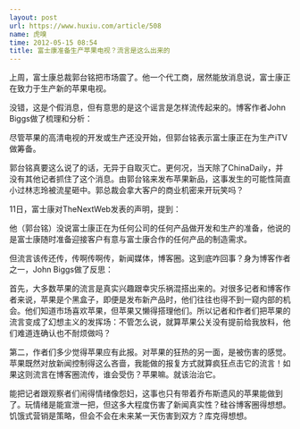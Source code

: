 ```yaml
---
layout: post
url: https://www.huxiu.com/article/508
name: 虎嗅
time: 2012-05-15 08:54
title: 富士康准备生产苹果电视？流言是这么出来的
---
```

上周，富士康总裁郭台铭把市场震了。他一个代工商，居然能放消息说，富士康正在致力于生产新的苹果电视。

没错，这是个假消息，但有意思的是这个谣言是怎样流传起来的。博客作者John Biggs做了梳理和分析：

尽管苹果的高清电视的开发或生产还没开始，但郭台铭表示富士康正在为生产iTV做筹备。

郭台铭真要这么说了的话，无异于自取灭亡。更何况，当天除了ChinaDaily，并没有其他记者抓住了这个消息。由郭台铭来发布苹果新品，这事发生的可能性简直小过林志玲被流星砸中。郭总裁会拿大客户的商业机密来开玩笑吗？

11日，富士康对TheNextWeb发表的声明，提到：

他（郭台铭）没说富士康正在为任何公司的任何产品做开发和生产的准备，他说的是富士康随时准备迎接客户有意与富士康合作的任何产品的制造需求。

但流言该传还传，传啊传啊传，新闻媒体，博客圈。这到底咋回事？身为博客作者之一，John Biggs做了反思：

首先，大多数苹果的流言是真实兴趣跟幸灾乐祸混搭出来的。对很多记者和博客作者来说，苹果是个黑盒子，即便是发布新产品时，他们往往也得不到一窥内部的机会。他们知道市场喜欢苹果，但苹果又懒得搭理他们。所以记者和作者们把苹果的流言变成了幻想主义的发挥场：不管怎么说，就算苹果公关没有提前给我放料，他们难道连确认也不耐烦做吗？

第二，作者们多少觉得苹果应有此报。对苹果的狂热的另一面，是被伤害的感觉。苹果既然对放新闻控制得这么吝啬，我能做的报复方式就算疯狂点击它的流言！如果这则流言在博客圈流传，谁会受伤？苹果嘛。就该治治它。

能把记者跟观察者们闹得情绪像怨妇，这事也只有带着乔布斯遗风的苹果能做到了。玩情绪是能宣泄一把，但这多大程度伤害了新闻真实性？硅谷博客圈得想想。饥饿式营销是策略，但会不会在未来某一天伤害到双方？库克得想想。

